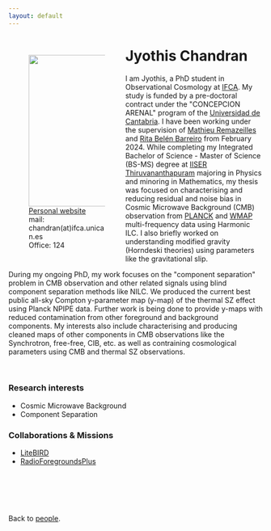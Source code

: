 ```yaml
---
layout: default
---
```




<p style="float: left; width: 30%; margin:40px"><img src="{{site.url}}/assets/imgs/People/chandranj.png" style="width:224px;height:300px;"> <a href="https://">Personal website</a> <br> mail: chandran(at)ifca.unican.es <br> Office: 124</p>

# Jyothis Chandran

I am Jyothis, a PhD student in Observational Cosmology at [IFCA](https://ifca.unican.es/es-es). My study is funded by a pre-doctoral contract under the "CONCEPCION ARENAL" program of the [Universidad de Cantabria](https://web.unican.es/). I have been working under the supervision of [Mathieu Remazeilles](https://ifca-cosmology.github.io/remazeillesm) and [Rita Belén Barreiro](https://ifca-cosmology.github.io/barreirorb) from February 2024. While completing my Integrated Bachelor of Science - Master of Science (BS-MS) degree at [IISER Thiruvananthapuram](https://www.iisertvm.ac.in/) majoring in Physics and minoring in Mathematics, my thesis was focused on characterising and reducing residual and noise bias in Cosmic Microwave Background (CMB) observation from [PLANCK](https://www.cosmos.esa.int/web/planck) and [WMAP](https://map.gsfc.nasa.gov/) multi-frequency data using Harmonic ILC. I also briefly worked on understanding modified gravity (Horndeski theories) using parameters like the gravitational slip.

During my ongoing PhD, my work focuses on the "component separation" problem in CMB observation and other related signals using blind component separation methods like NILC. We produced the current best public all-sky Compton y-parameter map (y-map) of the thermal SZ effect using Planck NPIPE data. Further work is being done to provide y-maps with reduced contamination from other foreground and background components. My interests also include characterising and producing cleaned maps of other components in CMB observations like the Synchrotron, free-free, CIB, etc. as well as contraining cosmological parameters using CMB and thermal SZ observations.



<br>


### Research interests

- Cosmic Microwave Background
- Component Separation


### Collaborations & Missions

- [LiteBIRD](https://www.isas.jaxa.jp/en/missions/spacecraft/future/litebird.html)
- [RadioForegroundsPlus](https://research.iac.es/proyecto/radioforegroundsplus/)


<br>
<br>
<br>
<br>

Back to [people]({{site.url}}/people).
